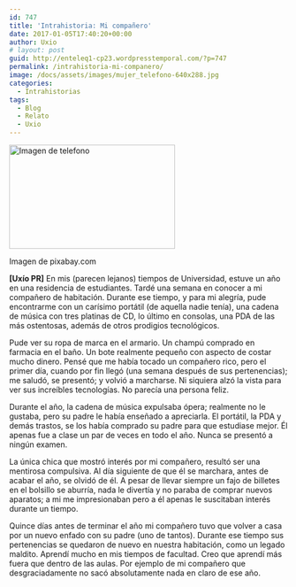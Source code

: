 ```yaml
---
id: 747
title: 'Intrahistoria: Mi compañero'
date: 2017-01-05T17:40:20+00:00
author: Uxio
# layout: post
guid: http://enteleq1-cp23.wordpresstemporal.com/?p=747
permalink: /intrahistoria-mi-companero/
image: /docs/assets/images/mujer_telefono-640x288.jpg
categories:
  - Intrahistorias
tags:
  - Blog
  - Relato
  - Uxio
---
```

<div id="attachment_1171" style="width: 310px" class="wp-caption alignleft">
  <a href="http://entelequia.info/docs/assets/images/mujer_telefono.jpg"><img aria-describedby="caption-attachment-1171" class="wp-image-1171 size-medium" src="http://entelequia.info/docs/assets/images/mujer_telefono-300x188.jpg" alt="Imagen de telefono" width="300" height="188" srcset="http://entelequia.info/docs/assets/images/mujer_telefono-300x188.jpg 300w, http://entelequia.info/docs/assets/images/mujer_telefono-480x300.jpg 480w, http://entelequia.info/docs/assets/images/mujer_telefono.jpg 640w" sizes="(max-width: 300px) 100vw, 300px" /></a>
  
  <p id="caption-attachment-1171" class="wp-caption-text">
    Imagen de pixabay.com
  </p>
</div>

**[Uxío PR]** En mis (parecen lejanos) tiempos de Universidad, estuve un año en una residencia de estudiantes. Tardé una semana en conocer a mi compañero de habitación. Durante ese tiempo, y para mi alegría, pude encontrarme con un carísimo portátil (de aquella nadie tenía), una cadena de música con tres platinas de CD, lo último en consolas, una PDA de las más ostentosas, además de otros prodigios tecnológicos.

Pude ver su ropa de marca en el armario. Un champú comprado en farmacia en el baño. Un bote realmente pequeño con aspecto de costar mucho dinero. Pensé que me había tocado un compañero rico, pero el primer día, cuando por fin llegó (una semana después de sus pertenencias); me saludó, se presentó; y volvió a marcharse. Ni siquiera alzó la vista para ver sus increíbles tecnologías. No parecía una persona feliz.

Durante el año, la cadena de música expulsaba ópera; realmente no le gustaba, pero su padre le había enseñado a apreciarla. El portátil, la PDA y demás trastos, se los había comprado su padre para que estudiase mejor. Él apenas fue a clase un par de veces en todo el año. Nunca se presentó a ningún examen.

La única chica que mostró interés por mi compañero, resultó ser una mentirosa compulsiva. Al día siguiente de que él se marchara, antes de acabar el año, se olvidó de él. A pesar de llevar siempre un fajo de billetes en el bolsillo se aburría, nada le divertía y no paraba de comprar nuevos aparatos; a mi me impresionaban pero a él apenas le suscitaban interés durante un tiempo.

Quince días antes de terminar el año mi compañero tuvo que volver a casa por un nuevo enfado con su padre (uno de tantos). Durante ese tiempo sus pertenencias se quedaron de nuevo en nuestra habitación, como un legado maldito. Aprendí mucho en mis tiempos de facultad. Creo que aprendí más fuera que dentro de las aulas. Por ejemplo de mi compañero que desgraciadamente no sacó absolutamente nada en claro de ese año.